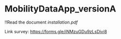 # MobilityDataApp_versionA

‼️Read the document *installation.pdf*

Link survey: https://forms.gle/iNMzuGDu9zLsDivi8
